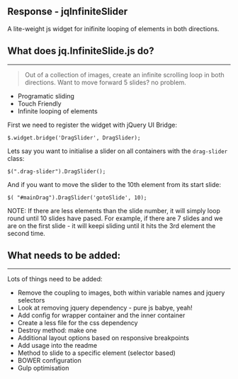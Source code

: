 Response - jqInfiniteSlider
--------------------------------------

A lite-weight js widget for inifinite looping of elements in both directions.

## What does jq.InfiniteSlide.js do?
--------------------------------------

> Out of a collection of images, create an infinite scrolling 
> loop in both directions. Want to move forward 5 slides? no problem.

  - Programatic sliding
  - Touch Friendly
  - Infinite looping of elements

First we need to register the widget with jQuery UI Bridge:
```
$.widget.bridge('DragSlider', DragSlider);
```

Lets say you want to initialise a slider on all containers with the `drag-slider` class:
```
$(".drag-slider").DragSlider();
```

And if you want to move the slider to the 10th element from its start slide:
```
$( "#mainDrag").DragSlider('gotoSlide', 10);
```
NOTE: If there are less elements than the slide number, it will simply loop round until 10 slides have pased. For example, if there are 7 slides and we are on the first slide - it will keepi sliding until it hits the 3rd element the second time.

## What needs to be added:
--------------------------------------
Lots of things need to be added:

  - Remove the coupling to images, both within variable names and jquery selectors
  - Look at removing jquery dependency - pure js babye, yeah!
  - Add config for wrapper container and the inner container
  - Create a less file for the css dependency
  - Destroy method: make one
  - Additional layout options based on responsive breakpoints
  - Add usage into the readme
  - Method to slide to a specific element (selector based)
  - BOWER configuration
  - Gulp optimisation
